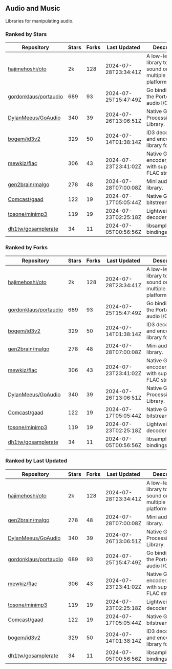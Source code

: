 ## Audio and Music

Libraries for manipulating audio.

### Ranked by Stars

| Repository | Stars | Forks | Last Updated | Description | 
|------------|-------|-------|--------------|-------------|
| [hajimehoshi/oto](https://github.com/hajimehoshi/oto) | 2k | 128 | 2024-07-28T23:34:41Z |  A low-level library to play sound on multiple platforms. |
| [gordonklaus/portaudio](https://github.com/gordonklaus/portaudio) | 689 | 93 | 2024-07-25T15:47:49Z |  Go bindings for the PortAudio audio I/O library. |
| [DylanMeeus/GoAudio](https://github.com/DylanMeeus/GoAudio) | 340 | 39 | 2024-07-26T13:06:51Z |  Native Go Audio Processing Library. |
| [bogem/id3v2](https://github.com/bogem/id3v2) | 329 | 50 | 2024-07-14T01:38:14Z |  ID3 decoding and encoding library for Go. |
| [mewkiz/flac](https://github.com/mewkiz/flac) | 306 | 43 | 2024-07-23T23:41:02Z |  Native Go FLAC encoder/decoder with support for FLAC streams. |
| [gen2brain/malgo](https://github.com/gen2brain/malgo) | 278 | 48 | 2024-07-28T07:00:08Z |  Mini audio library. |
| [Comcast/gaad](https://github.com/Comcast/gaad) | 122 | 19 | 2024-07-17T05:05:44Z |  Native Go AAC bitstream parser. |
| [tosone/minimp3](https://github.com/tosone/minimp3) | 119 | 19 | 2024-07-23T02:25:18Z |  Lightweight MP3 decoder library. |
| [dh1tw/gosamplerate](https://github.com/dh1tw/gosamplerate) | 34 | 11 | 2024-07-05T00:56:56Z |  libsamplerate bindings for go. |

### Ranked by Forks

| Repository | Stars | Forks | Last Updated | Description | 
|------------|-------|-------|--------------|-------------|
| [hajimehoshi/oto](https://github.com/hajimehoshi/oto) | 2k | 128 | 2024-07-28T23:34:41Z |  A low-level library to play sound on multiple platforms. |
| [gordonklaus/portaudio](https://github.com/gordonklaus/portaudio) | 689 | 93 | 2024-07-25T15:47:49Z |  Go bindings for the PortAudio audio I/O library. |
| [bogem/id3v2](https://github.com/bogem/id3v2) | 329 | 50 | 2024-07-14T01:38:14Z |  ID3 decoding and encoding library for Go. |
| [gen2brain/malgo](https://github.com/gen2brain/malgo) | 278 | 48 | 2024-07-28T07:00:08Z |  Mini audio library. |
| [mewkiz/flac](https://github.com/mewkiz/flac) | 306 | 43 | 2024-07-23T23:41:02Z |  Native Go FLAC encoder/decoder with support for FLAC streams. |
| [DylanMeeus/GoAudio](https://github.com/DylanMeeus/GoAudio) | 340 | 39 | 2024-07-26T13:06:51Z |  Native Go Audio Processing Library. |
| [Comcast/gaad](https://github.com/Comcast/gaad) | 122 | 19 | 2024-07-17T05:05:44Z |  Native Go AAC bitstream parser. |
| [tosone/minimp3](https://github.com/tosone/minimp3) | 119 | 19 | 2024-07-23T02:25:18Z |  Lightweight MP3 decoder library. |
| [dh1tw/gosamplerate](https://github.com/dh1tw/gosamplerate) | 34 | 11 | 2024-07-05T00:56:56Z |  libsamplerate bindings for go. |

### Ranked by Last Updated

| Repository | Stars | Forks | Last Updated | Description | 
|------------|-------|-------|--------------|-------------|
| [hajimehoshi/oto](https://github.com/hajimehoshi/oto) | 2k | 128 | 2024-07-28T23:34:41Z |  A low-level library to play sound on multiple platforms. |
| [gen2brain/malgo](https://github.com/gen2brain/malgo) | 278 | 48 | 2024-07-28T07:00:08Z |  Mini audio library. |
| [DylanMeeus/GoAudio](https://github.com/DylanMeeus/GoAudio) | 340 | 39 | 2024-07-26T13:06:51Z |  Native Go Audio Processing Library. |
| [gordonklaus/portaudio](https://github.com/gordonklaus/portaudio) | 689 | 93 | 2024-07-25T15:47:49Z |  Go bindings for the PortAudio audio I/O library. |
| [mewkiz/flac](https://github.com/mewkiz/flac) | 306 | 43 | 2024-07-23T23:41:02Z |  Native Go FLAC encoder/decoder with support for FLAC streams. |
| [tosone/minimp3](https://github.com/tosone/minimp3) | 119 | 19 | 2024-07-23T02:25:18Z |  Lightweight MP3 decoder library. |
| [Comcast/gaad](https://github.com/Comcast/gaad) | 122 | 19 | 2024-07-17T05:05:44Z |  Native Go AAC bitstream parser. |
| [bogem/id3v2](https://github.com/bogem/id3v2) | 329 | 50 | 2024-07-14T01:38:14Z |  ID3 decoding and encoding library for Go. |
| [dh1tw/gosamplerate](https://github.com/dh1tw/gosamplerate) | 34 | 11 | 2024-07-05T00:56:56Z |  libsamplerate bindings for go. |

